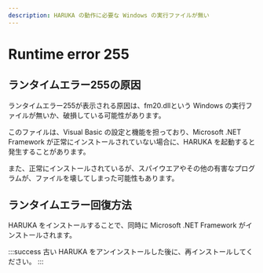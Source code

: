 ```yaml
---
description: HARUKA の動作に必要な Windows の実行ファイルが無い
---
```


# Runtime error 255

## ランタイムエラー255の原因

ランタイムエラー255が表示される原因は、fm20.dllという Windows の実行ファイルが無いか、破損している可能性があります。

&#x20;このファイルは、Visual Basic の設定と機能を担っており、Microsoft .NET Framework が正常にインストールされていない場合に、HARUKA を起動すると発生することがあります。

また、正常にインストールされているが、スパイウエアやその他の有害なプログラムが、ファイルを壊してしまった可能性もあります。

## ランタイムエラー回復方法

HARUKA をインストールすることで、同時に Microsoft .NET Framework がインストールされます。

:::success
古い HARUKA をアンインストールした後に、再インストールしてください。
:::
